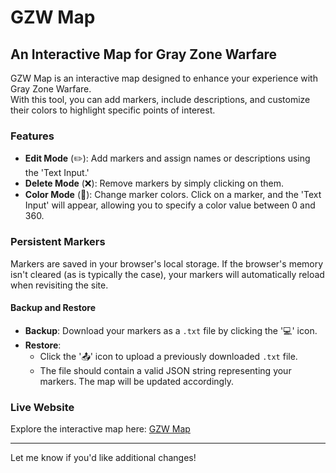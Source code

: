# GZW Map  
## An Interactive Map for Gray Zone Warfare  

GZW Map is an interactive map designed to enhance your experience with Gray Zone Warfare.  
With this tool, you can add markers, include descriptions, and customize their colors to highlight specific points of interest.  

### Features  
- **Edit Mode** (✏️): Add markers and assign names or descriptions using the 'Text Input.'  
- **Delete Mode** (❌): Remove markers by simply clicking on them.  
- **Color Mode** (🎨): Change marker colors. Click on a marker, and the 'Text Input' will appear, allowing you to specify a color value between 0 and 360.  

### Persistent Markers  
Markers are saved in your browser's local storage. If the browser's memory isn't cleared (as is typically the case), your markers will automatically reload when revisiting the site.  

#### Backup and Restore  
- **Backup**: Download your markers as a `.txt` file by clicking the '💻' icon.  
- **Restore**:  
  - Click the '📤' icon to upload a previously downloaded `.txt` file.  
  - The file should contain a valid JSON string representing your markers. The map will be updated accordingly.  

### Live Website  
Explore the interactive map here: [GZW Map](https://gzwmap.netlify.app)  

---

Let me know if you'd like additional changes!